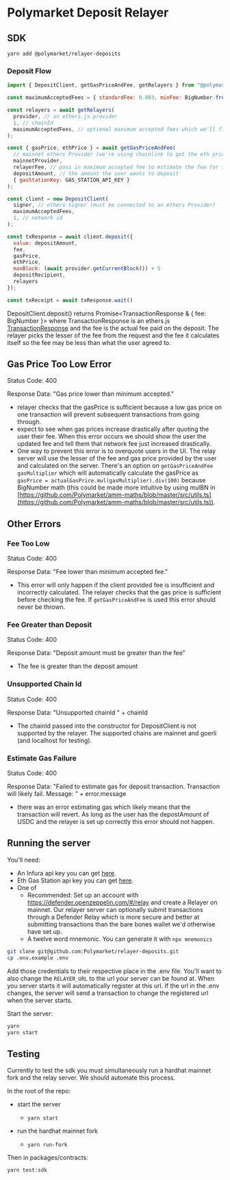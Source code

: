 # Polymarket Deposit Relayer

## SDK

`yarn add @polymarket/relayer-deposits`

### Deposit Flow

```jsx
import { DepositClient, getGasPriceAndFee, getRelayers } from "@polymarket/relayer-deposits";

const maximumAcceptedFees = { standardFee: 0.003, minFee: BigNumber.from(10).pow(6).mul(3) }, // maximum accepted fees. standard fee is in bps of total deposit and minFee is the minimum added to a transaction fee when the deposit amount is low

const relayers = await getRelayers(
  provider, // an ethers.js provider
  1, // chainId
  maximumAcceptedFees, // optional maximum accepted fees which we'll filter relayers out with
);

const { gasPrice, ethPrice } = await getGasPriceAndFee(
  // mainnet ethers Provider (we're using chainlink to get the eth price which isn't on goerli
  mainnetProvider,
  relayerFee, // pass in maximum accepted fee to estimate the fee for the user
  depositAmount, // the amount the user wants to deposit
  { gasStationKey: GAS_STATION_API_KEY }
);

const client = new DepositClient(
  signer, // ethers Signer (must be connected to an ethers Provider)
  maximumAcceptedFees,
  1, // network id
);

const txResponse = await client.deposit({
  value: depositAmount,
  fee,
  gasPrice,
  ethPrice,
  maxBlock: (await provider.getCurrentBlock()) + 5
  depositRecipient,
  relayers
});

const txReceipt = await txResponse.wait()
```

DepositClient.deposit() returns Promise<TransactionResponse & { fee: BigNumber }> where TransactionResponse is an ethers.js [TransactionResponse](https://docs.ethers.io/v5/api/providers/types/#providers-TransactionResponse) and the fee is the actual fee paid on the deposit. The relayer picks the lesser of the fee from the request and the fee it calculates itself so the fee may be less than what the user agreed to.

## Gas Price Too Low Error

Status Code: 400

Response Data: "Gas price lower than minimum accepted."

- relayer checks that the gasPrice is sufficient because a low gas price on one transaction will prevent subsequent transactions from going through.
- expect to see when gas prices increase drastically after quoting the user their fee. When this error occurs we should show the user the updated fee and tell them that network fee just increased drastically.
- One way to prevent this error is to overquote users in the UI. The relay server will use the lesser of the fee and gas price provided by the user and calculated on the server. There's an option on `getGasPriceAndFee` `gasMultiplier` which will automatically calculate the gasPrice as `gasPrice = actualGasPrice.mul(gasMultiplier).div(100)` because BigNumber math (this could be made more intuitive by using mulBN in [https://github.com/Polymarket/amm-maths/blob/master/src/utils.ts](https://github.com/Polymarket/amm-maths/blob/master/src/utils.ts)).

## Other Errors

### Fee Too Low

Status Code: 400

Response Data: "Fee lower than minimum accepted fee."

- This error will only happen if the client provided fee is insufficient and incorrectly calculated. The relayer checks that the gas price is sufficient before checking the fee. If `getGasPriceAndFee` is used this error should never be thrown.

### Fee Greater than Deposit

Status Code: 400

Response Data: "Deposit amount must be greater than the fee"

- The fee is greater than the deposit amount

### Unsupported Chain Id

Status Code: 400

Response Data: "Unsupported chainId " + chainId

- The chainId passed into the constructor for DepositClient is not supported by the relayer. The supported chains are mainnet and goerli (and localhost for testing).

### Estimate Gas Failure

Status Code: 400

Response Data: "Failed to estimate gas for deposit transaction. Transaction will likely fail. Message: " + error.message

- there was an error estimating gas which likely means that the transaction will revert. As long as the user has the depostAmount of USDC and the relayer is set up correctly this error should not happen.

## Running the server

You'll need:
- An Infura api key you can get [here](https://infura.io/).
- Eth Gas Station api key you can get [here](https://ethgasstation.info/).
- One of
  - Recommended: Set up an account with https://defender.openzeppelin.com/#/relay and create a Relayer on mainnet. Our relayer server can optionally submit transactions through a Defender Relay which is more secure and better at submitting transactions than the bare bones wallet we'd otherwise have set up.
  - A twelve word mnemonic. You can generate it with `npx mnemonics`

```bash
git clone git@github.com:Polymarket/relayer-deposits.git
cp .env.example .env
```

Add those credentials to their respective place in the .env file. You'll want to also change the `RELAYER_URL` to the url your server can be found at. When you server starts it will automatically register at this url. If the url in the .env changes, the server will send a transaction to change the registered url when the server starts.

Start the server:
```bash
yarn
yarn start
```

## Testing

Currently to test the sdk you must simultaneously run a hardhat mainnet fork and the relay server. We should automate this process.

In the root of the repo:

- start the server

    - `yarn start`


- run the hardhat mainnet fork
    - `yarn run-fork`


Then in packages/contracts:

`yarn test:sdk`
